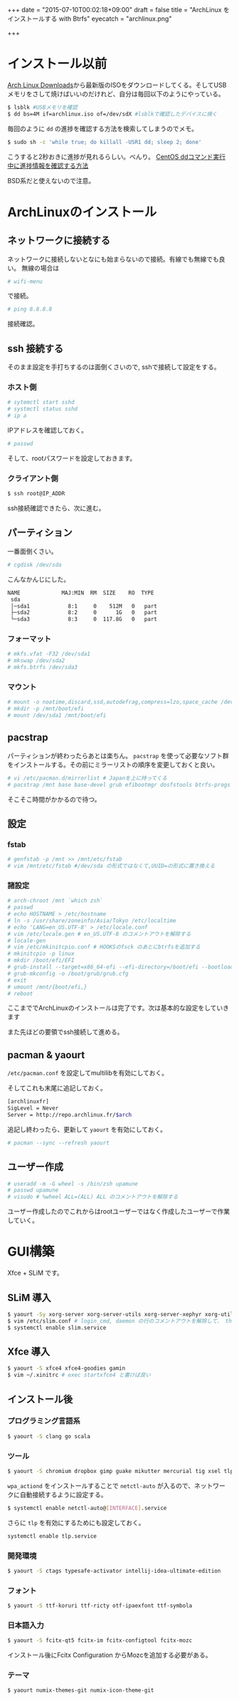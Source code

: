 +++
date = "2015-07-10T00:02:18+09:00"
draft = false
title = "ArchLinux をインストールする with Btrfs"
eyecatch = "archlinux.png"

+++

# インストール以前

[Arch Linux Downloads](https://www.archlinux.org/download/)から最新版のISOをダウンロードしてくる。そしてUSBメモリをさして焼けばいいのだけれど、自分は毎回以下のようにやっている。

```bash
$ lsblk #USBメモリを確認
$ dd bs=4M if=archlinux.iso of=/dev/sdX #lsblkで確認したデバイスに焼く
```

毎回のように ```dd``` の進捗を確認する方法を検索してしまうのでメモ。

```bash
$ sudo sh -c 'while true; do killall -USR1 dd; sleep 2; done'
```

こうすると2秒おきに進捗が見れるらしい。べんり。
[CentOS ddコマンド実行中に進捗情報を確認する方法](http://kaworu.jpn.org/kaworu/2012-11-29-1.php)

BSD系だと使えないので注意。


# ArchLinuxのインストール

## ネットワークに接続する
ネットワークに接続しないとなにも始まらないので接続。有線でも無線でも良い。
無線の場合は


```bash
# wifi-menu
```

で接続。

```bash
# ping 8.8.8.8
```

接続確認。

## ssh 接続する
そのまま設定を手打ちするのは面倒くさいので, sshで接続して設定をする。


### ホスト側

```bash
# sytemctl start sshd
# systmctl status sshd
# ip a
```

IPアドレスを確認しておく。

```bash
# passwd
```

そして、rootパスワードを設定しておきます。

### クライアント側

```bash
$ ssh root@IP_ADDR
```

ssh接続確認できたら、次に進む。

## パーティション
一番面倒くさい。

```bash
# cgdisk /dev/sda
```

こんなかんじにした。

```bash
NAME             MAJ:MIN  RM  SIZE    RO  TYPE
 sda
 │─sda1            8:1     0    512M   0   part
 ├─sda2            8:2     0      1G   0   part
 └─sda3            8:3     0  117.8G   0   part
```

### フォーマット

```bash
# mkfs.vfat -F32 /dev/sda1
# mkswap /dev/sda2
# mkfs.btrfs /dev/sda3
```

### マウント

```bash
# mount -o noatime,discard,ssd,autodefrag,compress=lzo,space_cache /dev/sda3 /mnt
# mkdir -p /mnt/boot/efi
# mount /dev/sda1 /mnt/boot/efi
```

## pacstrap
パーティションが終わったらあとは楽ちん。 ```pacstrap``` を使って必要なソフト群をインストールする。その前にミラーリストの順序を変更しておくと良い。


```bash
# vi /etc/pacman.d/mirrorlist # Japanを上に持ってくる
# pacstrap /mnt base base-devel grub efibootmgr dosfstools btrfs-progs lzo dialog wpa_supplicant openssh git vim zsh
```

そこそこ時間がかかるので待つ。

## 設定

### fstab

```bash
# genfstab -p /mnt >> /mnt/etc/fstab
# vim /mnt/etc/fstab #/dev/sda の形式ではなくて,UUID=の形式に置き換える
```

### 諸設定

```bash
# arch-chroot /mnt `which zsh`
# passwd
# echo HOSTNAME > /etc/hostname
# ln -s /usr/share/zoneinfo/Asia/Tokyo /etc/localtime
# echo 'LANG=en_US.UTF-8' > /etc/locale.conf
# vim /etc/locale.gen # en_US.UTF-8 のコメントアウトを解除する
# locale-gen
# vim /etc/mkinitcpio.conf # HOOKSのfsck のあとにbtrfsを追加する
# mkinitcpio -p linux
# mkdir /boot/efi/EFI
# grub-install --target=x86_64-efi --efi-directory=/boot/efi --bootloader-id=Grub --recheck --debug
# grub-mkconfig -o /boot/grub/grub.cfg
# exit
# umount /mnt/{boot/efi,}
# reboot
```

ここまででArchLinuxのインストールは完了です。次は基本的な設定をしていきます


また先ほどの要領でssh接続して進める。

## pacman & yaourt
```/etc/pacman.conf``` を設定してmultilibを有効にしておく。

そしてこれも末尾に追記しておく。

```bash
[archlinuxfr]
SigLevel = Never
Server = http://repo.archlinux.fr/$arch
```

追記し終わったら、更新して ```yaourt``` を有効にしておく。

```bash
# pacman --sync --refresh yaourt
```

## ユーザー作成

```bash
# useradd -m -G wheel -s /bin/zsh upamune
# passwd upamune
# visudo # %wheel ALL=(ALL) ALL のコメントアウトを解除する
```

ユーザー作成したのでこれからはrootユーザーではなく作成したユーザーで作業していく。

# GUI構築

Xfce + SLiM です。

## SLiM 導入
```bash
$ yaourt -Sy xorg-server xorg-server-utils xorg-server-xephyr xorg-utils xterm xf86-video-intel slim archlinux-themes-slim slim-themes
$ vim /etc/slim.conf # login_cmd, daemon の行のコメントアウトを解除して、 themeも変更
$ systemctl enable slim.service
```

## Xfce 導入

```bash
$ yaourt -S xfce4 xfce4-goodies gamin
$ vim ~/.xinitrc # exec startxfce4 と書けば良い
```

## インストール後

### プログラミング言語系

```bash
$ yaourt -S clang go scala
```

### ツール
```bash
$ yaourt -S chromium dropbox gimp guake mikutter mercurial tig xsel tlp tp-smapi tpacpi-bat tmux the_silver_searcher unzip wpa_actiond
```

```wpa_actiond``` をインストールすることで ```netctl-auto``` が入るので、ネットワークに自動接続するように設定する。

```bash
$ systemctl enable netctl-auto@[INTERFACE].service
```

さらに ```tlp``` を有効にするためにも設定しておく。

```bash
systemctl enable tlp.service
```

### 開発環境

```bash
$ yaourt -S ctags typesafe-activator intellij-idea-ultimate-edition
```

### フォント

```bash
$ yaourt -S ttf-koruri ttf-ricty otf-ipaexfont ttf-symbola
```

### 日本語入力

```bash
$ yaourt -S fcitx-qt5 fcitx-im fcitx-configtool fcitx-mozc
```

インストール後にFcitx Configuration からMozcを追加する必要がある。

### テーマ

```bash
$ yaourt numix-themes-git numix-icon-theme-git
```
